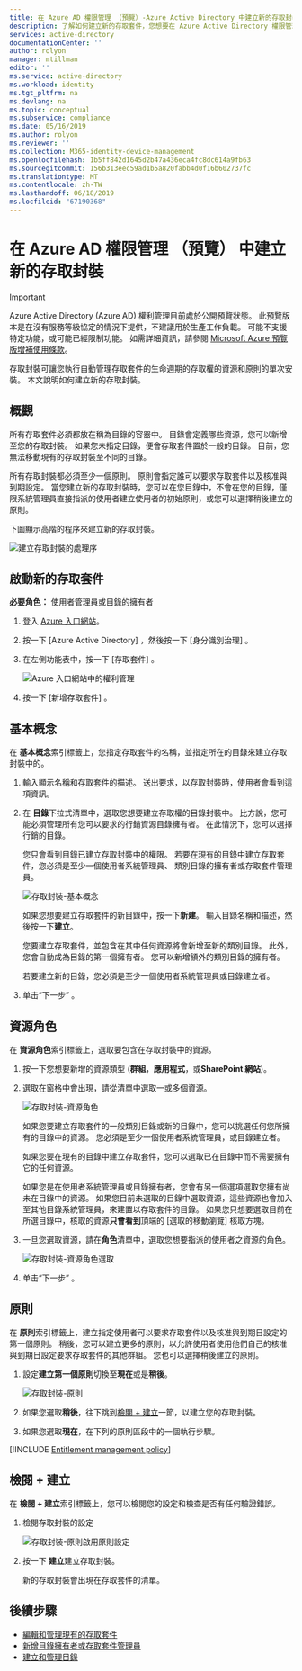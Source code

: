 ```yaml
---
title: 在 Azure AD 權限管理 （預覽）-Azure Active Directory 中建立新的存取封裝
description: 了解如何建立新的存取套件，您想要在 Azure Active Directory 權限管理 （預覽） 中共用的資源。
services: active-directory
documentationCenter: ''
author: rolyon
manager: mtillman
editor: ''
ms.service: active-directory
ms.workload: identity
ms.tgt_pltfrm: na
ms.devlang: na
ms.topic: conceptual
ms.subservice: compliance
ms.date: 05/16/2019
ms.author: rolyon
ms.reviewer: ''
ms.collection: M365-identity-device-management
ms.openlocfilehash: 1b5ff842d1645d2b47a436eca4fc8dc614a9fb63
ms.sourcegitcommit: 156b313eec59ad1b5a820fabb4d0f16b602737fc
ms.translationtype: MT
ms.contentlocale: zh-TW
ms.lasthandoff: 06/18/2019
ms.locfileid: "67190368"
---
```

# <a name="create-a-new-access-package-in-azure-ad-entitlement-management-preview"></a>在 Azure AD 權限管理 （預覽） 中建立新的存取封裝

> [!IMPORTANT]
> Azure Active Directory (Azure AD) 權利管理目前處於公開預覽狀態。
> 此預覽版本是在沒有服務等級協定的情況下提供，不建議用於生產工作負載。 可能不支援特定功能，或可能已經限制功能。
> 如需詳細資訊，請參閱 [Microsoft Azure 預覽版增補使用條款](https://azure.microsoft.com/support/legal/preview-supplemental-terms/)。

存取封裝可讓您執行自動管理存取套件的生命週期的存取權的資源和原則的單次安裝。 本文說明如何建立新的存取封裝。

## <a name="overview"></a>概觀

所有存取套件必須都放在稱為目錄的容器中。 目錄會定義哪些資源，您可以新增至您的存取封裝。 如果您未指定目錄，便會存取套件置於一般的目錄。 目前，您無法移動現有的存取封裝至不同的目錄。

所有存取封裝都必須至少一個原則。 原則會指定誰可以要求存取套件以及核准與到期設定。 當您建立新的存取封裝時，您可以在您目錄中，不會在您的目錄，僅限系統管理員直接指派的使用者建立使用者的初始原則，或您可以選擇稍後建立的原則。

下圖顯示高階的程序來建立新的存取封裝。

![建立存取封裝的處理序](./media/entitlement-management-access-package-create/access-package-process.png)

## <a name="start-new-access-package"></a>啟動新的存取套件

**必要角色：** 使用者管理員或目錄的擁有者

1. 登入 [Azure 入口網站](https://portal.azure.com)。

1. 按一下 [Azure Active Directory]  ，然後按一下 [身分識別治理]  。

1. 在左側功能表中，按一下 [存取套件]  。

    ![Azure 入口網站中的權利管理](./media/entitlement-management-shared/elm-access-packages.png)

1. 按一下 [新增存取套件]  。

## <a name="basics"></a>基本概念

在 **基本概念**索引標籤上，您指定存取套件的名稱，並指定所在的目錄來建立存取封裝中的。

1. 輸入顯示名稱和存取套件的描述。 送出要求，以存取封裝時，使用者會看到這項資訊。

1. 在 **目錄**下拉式清單中，選取您想要建立存取權的目錄封裝中。 比方說，您可能必須管理所有您可以要求的行銷資源目錄擁有者。 在此情況下，您可以選擇行銷的目錄。

    您只會看到目錄已建立存取封裝中的權限。 若要在現有的目錄中建立存取套件，您必須是至少一個使用者系統管理員、 類別目錄的擁有者或存取套件管理員。

    ![存取封裝-基本概念](./media/entitlement-management-access-package-create/basics.png)

    如果您想要建立存取套件的新目錄中，按一下**新建**。 輸入目錄名稱和描述，然後按一下**建立**。

    您要建立存取套件，並包含在其中任何資源將會新增至新的類別目錄。 此外，您會自動成為目錄的第一個擁有者。 您可以新增額外的類別目錄的擁有者。

    若要建立新的目錄，您必須是至少一個使用者系統管理員或目錄建立者。

1. 单击“下一步”  。

## <a name="resource-roles"></a>資源角色

在 **資源角色**索引標籤上，選取要包含在存取封裝中的資源。

1. 按一下您想要新增的資源類型 (**群組**，**應用程式**，或**SharePoint 網站**)。

1. 選取在窗格中會出現，請從清單中選取一或多個資源。

    ![存取封裝-資源角色](./media/entitlement-management-access-package-create/resource-roles.png)

    如果您要建立存取套件的一般類別目錄或新的目錄中，您可以挑選任何您所擁有的目錄中的資源。 您必須是至少一個使用者系統管理員，或目錄建立者。

    如果您要在現有的目錄中建立存取套件，您可以選取已在目錄中而不需要擁有它的任何資源。

    如果您是在使用者系統管理員或目錄擁有者，您會有另一個選項選取您擁有尚未在目錄中的資源。 如果您目前未選取的目錄中選取資源，這些資源也會加入至其他目錄系統管理員，來建置以存取套件的目錄。 如果您只想要選取目前在所選目錄中，核取的資源**只會看到**頂端的 [選取的移動瀏覽] 核取方塊。

1. 一旦您選取資源，請在**角色**清單中，選取您想要指派的使用者之資源的角色。

    ![存取封裝-資源角色選取](./media/entitlement-management-access-package-create/resource-roles-role.png)

1. 单击“下一步”  。

## <a name="policy"></a>原則

在 **原則**索引標籤上，建立指定使用者可以要求存取套件以及核准與到期日設定的第一個原則。 稍後，您可以建立更多的原則，以允許使用者使用他們自己的核准與到期日設定要求存取套件的其他群組。 您也可以選擇稍後建立的原則。

1. 設定**建立第一個原則**切換至**現在**或是**稍後**。

    ![存取封裝-原則](./media/entitlement-management-access-package-create/policy.png)

1. 如果您選取**稍後**，往下跳到[檢閱 + 建立](#review--create)一節，以建立您的存取封裝。

1. 如果您選取**現在**，在下列的原則區段中的一個執行步驟。

[!INCLUDE [Entitlement management policy](../../../includes/active-directory-entitlement-management-policy.md)]

## <a name="review--create"></a>檢閱 + 建立

在 **檢閱 + 建立**索引標籤上，您可以檢閱您的設定和檢查是否有任何驗證錯誤。

1. 檢閱存取封裝的設定

    ![存取封裝-原則啟用原則設定](./media/entitlement-management-access-package-create/review-create.png)

1. 按一下 **建立**建立存取封裝。

    新的存取封裝會出現在存取套件的清單。

## <a name="next-steps"></a>後續步驟

- [編輯和管理現有的存取套件](entitlement-management-access-package-edit.md)
- [新增目錄擁有者或存取套件管理員](entitlement-management-delegate.md#add-a-catalog-owner-or-an-access-package-manager)
- [建立和管理目錄](entitlement-management-catalog-create.md)
